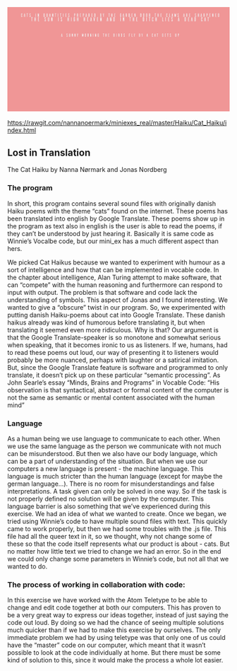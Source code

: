 ![Screenshot](https://github.com/nannanoermark/miniexes_real/blob/master/Haiku/Cat_Haiku/kattemis.JPG)

https://rawgit.com/nannanoermark/miniexes_real/master/Haiku/Cat_Haiku/index.html

## Lost in Translation 
The Cat Haiku by Nanna Nørmark and Jonas Nordberg

### The program 

In short, this program contains several sound files with originally danish Haiku poems with the theme “cats” found on the internet. These poems has been translated into english by Google Translate. These poems show up in the program as text also in english is the user is able to read the poems, if they can’t be understood by just hearing it. Basically it is same code as Winnie’s Vocalbe code, but our mini_ex has a much different aspect than hers. 

We picked Cat Haikus because we wanted to experiment with humour as a sort of intelligence and how that can be implemented in vocable code. In the chapter about intelligence, Alan Turing attempt to make software, that can “compete” with the human reasoning and furthermore can respond to input with output. The problem is that software and code lack the understanding of symbols. This aspect of Jonas and I found interesting. We wanted to give a “obscure” twist in our program. So, we experimented with putting danish Haiku-poems about cat into Google Translate. These danish haikus already was kind of humorous before translating it, but when translating it seemed even more ridiculous. Why is that? Our argument is that the Google Translate-speaker is so monotone and somewhat serious when speaking, that it becomes ironic to us as listeners. If we, humans, had to read these poems out loud, our way of presenting it to listeners would probably be more nuanced, perhaps with laughter or a satirical imitation. But, since the Google Translate feature is software and programmed to only translate, it doesn’t pick up on these particular “semantic processing”. As John Searle’s  essay “Minds, Brains and Programs” in Vocable Code: “His observation is that syntactical, abstract or formal content of the computer is not the same as semantic or mental content associated with the human mind” 


### Language

As a human being we use language to communicate to each other. When we use the same language as the person we communicate with not much can be misunderstood. But then we also have our body language, which can be a part of understanding of the situation. 
But when we use our computers a new language is present - the machine language. This language is much stricter than the human language (except for maybe the german language…). There is no room for misunderstandings and false interpretations. A task given can only be solved in one way. So if the task is not properly defined no solution will be given by the computer. This language barrier is also something that we’ve experienced during this exercise. 
We had an idea of what we wanted to create. Once we began, we tried using Winnie’s code to have multiple sound files with text. This quickly came to work properly, but then we had some troubles with the .js file. This file had all the queer text in it, so we thought, why not change some of these so that the code itself represents what our product is about - cats. But no matter how little text we tried to change we had an error. So in the end we could only change some parameters in Winnie’s code, but not all that we wanted to do. 


### The process of working in collaboration with code:
In this exercise we have worked with the Atom Teletype to be able to change and edit code together at both our computers. This has proven to be a very great way to express our ideas together, instead of just saying the code out loud. By doing so we had the chance of seeing multiple solutions much quicker than if we had to make this exercise by ourselves. The only immediate problem we had by using teletype was that only one of us could have the “master” code on our computer, which meant that it wasn’t possible to look at the code individually at home. But there must be some kind of solution to this, since it would make the process a whole lot easier. 
